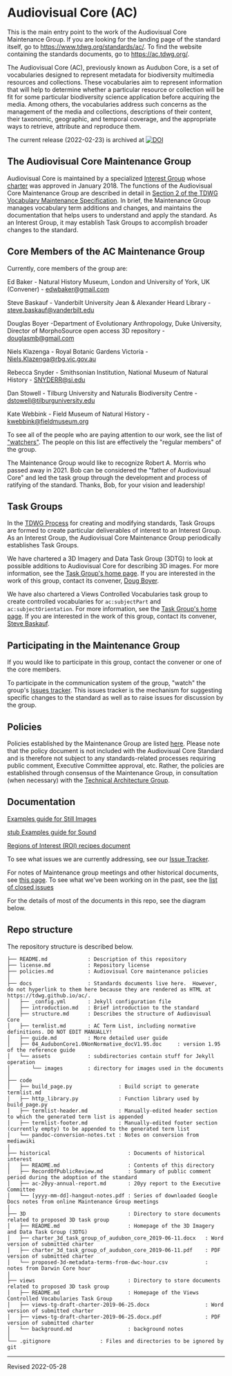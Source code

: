 # Audiovisual Core (AC)

This is the main entry point to the work of the Audiovisual Core Maintenance Group.  If you are looking for the landing page of the standard itself, go to <https://www.tdwg.org/standards/ac/>. To find the website containing the standards documents, go to <https://ac.tdwg.org/>.

The Audiovisual Core (AC), previously known as Audubon Core, is a set of vocabularies designed to represent metadata for biodiversity multimedia resources and collections. These vocabularies aim to represent information that will help to determine whether a particular resource or collection will be fit for some particular biodiversity science application before acquiring the media. Among others, the vocabularies address such concerns as the management of the media and collections, descriptions of their content, their taxonomic, geographic, and temporal coverage, and the appropriate ways to retrieve, attribute and reproduce them.

The current release (2022-02-23) is archived at <a href="https://doi.org/10.5281/zenodo.6590205"><img src="https://zenodo.org/badge/DOI/10.5281/zenodo.6590205.svg" alt="DOI"></a>

## The Audiovisual Core Maintenance Group

Audiovisual Core is maintained by a specialized [Interest Group](http://www.tdwg.org/about-tdwg/process/) whose [charter](audubon-core_maintenance-group_charter.md) was approved in January 2018.  The functions of the Audiovisual Core Maintenance Group are described in detail in [Section 2 of the TDWG Vocabulary Maintenance Specification](https://github.com/tdwg/vocab/blob/master/vms/maintenance-specification.md#2-administration).  In brief, the Maintenance Group manages vocabulary term additions and changes, and maintains the documentation that helps users to understand and apply the standard.  As an Interest Group, it may establish Task Groups to accomplish broader changes to the standard.  

## Core Members of the AC Maintenance Group

Currently, core members of the group are:

Ed Baker - Natural History Museum, London and University of York, UK (Convener) - [edwbaker@gmail.com](mailto:edwbaker@gmail.com)

Steve Baskauf - Vanderbilt University Jean & Alexander Heard Library - [steve.baskauf@vanderbilt.edu](mailto:steve.baskauf@vanderbilt.edu)

Douglas Boyer -Department of Evolutionary Anthropology, Duke University, Director of MorphoSource open access 3D repository - [douglasmb@gmail.com](mailto:douglasmb@gmail.com)

Niels Klazenga - Royal Botanic Gardens Victoria - [Niels.Klazenga@rbg.vic.gov.au](mailto:Niels.Klazenga@rbg.vic.gov.au)

Rebecca Snyder - Smithsonian Institution, National Museum of Natural History - [SNYDERR@si.edu](mailto:SNYDERR@si.edu)

Dan Stowell - Tilburg University and Naturalis Biodiversity Centre - [dstowell@tilburguniversity.edu](mailto:dstowell@tilburguniversity.edu)

Kate Webbink - Field Museum of Natural History - [kwebbink@fieldmuseum.org](mailto:kwebbink@fieldmuseum.org)

To see all of the people who are paying attention to our work, see the list of ["watchers"](https://github.com/tdwg/ac/watchers).  The people on this list are effectively the "regular members" of the group.

The Maintenance Group would like to recognize Robert A. Morris who passed away in 2021. Bob can be considered the "father of Audiovisual Core" and led the task group through the development and process of ratifying of the standard. Thanks, Bob, for your vision and leadership!

## Task Groups

In the [TDWG Process](https://www.tdwg.org/about/process/) for creating and modifying standards, Task Groups are formed to create particular deliverables of interest to an Interest Group.  As an Interest Group, the Audiovisual Core Maintenance Group periodically establishes Task Groups.

We have chartered a 3D Imagery and Data Task Group (3DTG) to look at possible additions to Audiovisual Core for describing 3D images.  For more information, see the [Task Group's home page](3d/README.md).  If you are interested in the work of this group, contact its convener, [Doug Boyer](mailto:douglasmb@gmail.com).

We have also chartered a Views Controlled Vocabularies task group to create controlled vocabularies for `ac:subjectPart` and `ac:subjectOrientation`.  For more information, see the [Task Group's home page](views/README.md).  If you are interested in the work of this group, contact its convener, [Steve Baskauf](mailto:steve.baskauf@vanderbilt.edu).

## Participating in the Maintenance Group

If you would like to participate in this group, contact the convener or one of the core members.  

To participate in the communication system of the group, "watch" the group's [Issues tracker](https://github.com/tdwg/ac/issues).  This issues tracker is the mechanism for suggesting specific changes to the standard as well as to raise issues for discussion by the group.

## Policies

Policies established by the Maintenance Group are listed [here](policies.md).  Please note that the policy document is not included with the Audiovisual Core Standard and is therefore not subject to any standards-related processes requiring public comment, Executive Committee approval, etc. Rather, the policies are established through consensus of the Maintenance Group, in consultation (when necessary) with the [Technical Architecture Group](https://github.com/tdwg/tag).

## Documentation

[Examples guide for Still Images](https://github.com/tdwg/ac/blob/master/image/examples.md)

[stub Examples guide for Sound](https://github.com/tdwg/ac/blob/master/sound/examples.md)

[Regions of Interest (ROI) recipes document](https://github.com/tdwg/ac/blob/master/roi-recipes.md)

To see what issues we are currently addressing, see our [Issue Tracker](https://github.com/tdwg/ac/issues).  

For notes of Maintenance group meetings and other historical documents, see [this page](historical/README.md).  To see what we've been working on in the past, see the [list of closed issues](https://github.com/tdwg/ac/issues?q=is%3Aissue+is%3Aclosed)

For the details of most of the documents in this repo, see the diagram below.

## Repo structure

The repository structure is described below.

```
├── README.md             : Description of this repository
├── license.md            : Repository license
├── policies.md           : Audiovisual Core maintenance policies
│
├── docs                  : Standards documents live here.  However, do not hyperlink to them here because they are rendered as HTML at https://tdwg.github.io/ac/.
│   ├── _config.yml       : Jekyll configuration file
│   ├── introduction.md   : Brief introduction to the standard
│   ├── structure.md      : Describes the structure of Audiovisual Core
│   ├── termlist.md       : AC Term List, including normative definitions. DO NOT EDIT MANUALLY!
│   ├── guide.md          : More detailed user guide
│   ├── 04_AudubonCore1.0NonNormative_docV1.95.doc     : version 1.95 of the reference guide
│   └── assets            : subdirectories contain stuff for Jekyll operation
│       └── images        : directory for images used in the documents
│
├── code
│   ├── build_page.py               : Build script to generate termlist.md
│   ├── http_library.py             : Function library used by build_page.py
│   ├── termlist-header.md          : Manually-edited header section to which the generated term list is appended
│   ├── termlist-footer.md          : Manually-edited footer section (currently empty) to be appended to the generated term list
│   └── pandoc-conversion-notes.txt : Notes on conversion from mediawiki
│
├── historical                         : Documents of historical interest
│   ├── README.md                      : Contents of this directory
│   ├── RecordOfPublicReview.md        : Summary of public comment period during the adoption of the standard
│   ├── ac-20yy-annual-report.md       : 20yy report to the Executive Committee
│   └── [yyyy-mm-dd]-hangout-notes.pdf : Series of downloaded Google Docs notes from online Maintenance Group meetings
│
├── 3D                                 : Directory to store documents related to proposed 3D task group
│   ├── README.md                      : Homepage of the 3D Imagery and Data Task Group (3DTG)
│   ├── charter_3d_task_group_of_audubon_core_2019-06-11.docx   : Word version of submitted charter
│   ├── charter_3d_task_group_of_audubon_core_2019-06-11.pdf    : PDF version of submitted charter
│   └── proposed-3d-metadata-terms-from-dwc-hour.csv            : notes from Darwin Core hour
│
├── views                              : Directory to store documents related to proposed 3D task group
│   ├── README.md                      : Homepage of the Views Controlled Vocabularies Task Group
│   ├── views-tg-draft-charter-2019-06-25.docx                  : Word version of submitted charter
│   ├── views-tg-draft-charter-2019-06-25.docx.pdf              : PDF version of submitted charter
│   └── background.md                  : background notes
│
└── .gitignore                : Files and directories to be ignored by git
```

-----
Revised 2022-05-28
